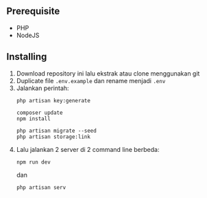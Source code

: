 ## Prerequisite

- PHP
- NodeJS

## Installing

1. Download repository ini lalu ekstrak atau clone menggunakan git
2. Duplicate file `.env.example` dan rename menjadi `.env`
3. Jalankan perintah:
   ```
   php artisan key:generate

   composer update
   npm install

   php artisan migrate --seed
   php artisan storage:link
   ```
4. Lalu jalankan 2 server di 2 command line berbeda:
   ```
   npm run dev
   ```
   dan
   ```
   php artisan serv
   ```
